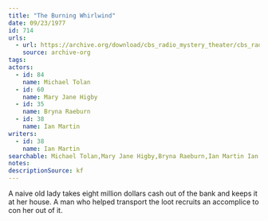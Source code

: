 ```yaml
---
title: "The Burning Whirlwind"
date: 09/23/1977
id: 714
urls: 
  - url: https://archive.org/download/cbs_radio_mystery_theater/cbs_radio_mystery_theater-0701-0750.zip/cbs_radio_mystery_theater-0701-0750%2Fcbsrmt_0714_the_burning_whirlwind.mp3
    source: archive-org
tags: 
actors:  
  - id: 84
    name: Michael Tolan  
  - id: 60
    name: Mary Jane Higby  
  - id: 35
    name: Bryna Raeburn  
  - id: 38
    name: Ian Martin
writers:  
  - id: 38
    name: Ian Martin
searchable: Michael Tolan,Mary Jane Higby,Bryna Raeburn,Ian Martin Ian Martin
notes: 
descriptionSource: kf
---
```

A naive old lady takes eight million dollars cash out of the bank and keeps it at her house. A man who helped transport the loot recruits an accomplice to con her out of it.
